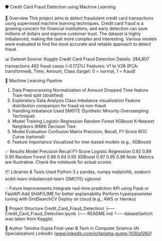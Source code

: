 🛡️ Credit Card Fraud Detection using Machine Learning


📌 Overview
This project aims to detect fraudulent credit card transactions using supervised machine learning techniques. Credit card fraud is a growing concern for financial institutions, and early detection can save millions of dollars and improve customer trust.
The dataset is highly imbalanced, making the task more complex and interesting. Various models were evaluated to find the most accurate and reliable approach to detect fraud.

📊 Dataset
Source: Kaggle Credit Card Fraud Detection
Details:
284,807 transactions
492 fraud cases (~0.172%)
Features: V1 to V28 (PCA-transformed), Time, Amount, Class (target: 0 = normal, 1 = fraud)

🧠 Machine Learning Pipeline
1. Data Preprocessing
Normalization of Amount
Dropped Time feature
Train-test split (stratified)
2. Exploratory Data Analysis
Class imbalance visualization
Feature distribution comparison for fraud vs non-fraud
3. Handling Imbalance
Used SMOTE (Synthetic Minority Oversampling Technique)
4. Model Training
Logistic Regression
Random Forest
XGBoost
K-Nearest Neighbors (KNN)
Decision Tree
5. Model Evaluation
Confusion Matrix
Precision, Recall, F1-Score
ROC Curve (optional)
6. Feature Importance
Visualized for tree-based models (e.g., XGBoost)

✅ Results
Model	Precision	Recall	F1-Score
Logistic Regression	0.92	0.89	0.90
Random Forest	0.96	0.94	0.95
XGBoost	0.97	0.95	0.96
Note: Metrics are illustrative. Check the notebook for actual scores.

📦 Libraries & Tools Used
Python 3.x
pandas, numpy
matplotlib, seaborn
scikit-learn
imbalanced-learn (SMOTE)
xgboost

💡 Future Improvements
Integrate real-time prediction API using Flask or FastAPI
Add SHAP/LIME for better explainability
Perform hyperparameter tuning with GridSearchCV
Deploy on cloud (e.g., AWS or Heroku)

📁 Project Structure
Credit_Card_Fraud_Detection/
├── Credit_Card_Fraud_Detection.ipynb
├── README.md
└──  dataset(which was taken from Kaggle)

🧠 Author
Tanisha Gupta
Final-year B.Tech in Computer Science (AI Specialization)
LinkedIn (www.linkedin.com/in/tanisha-gupta-1030a1282)

